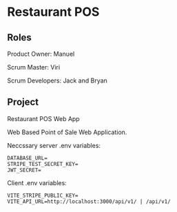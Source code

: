 # Restaurant POS

## Roles
Product Owner: Manuel

Scrum Master: Viri

Scrum Developers: Jack and Bryan

## Project
Restaurant POS Web App

Web Based Point of Sale Web Application.

Neccssary server .env variables:

    DATABASE_URL=
    STRIPE_TEST_SECRET_KEY=
    JWT_SECRET=

Client .env variables:

    VITE_STRIPE_PUBLIC_KEY=
    VITE_API_URL=http://localhost:3000/api/v1/ | /api/v1/